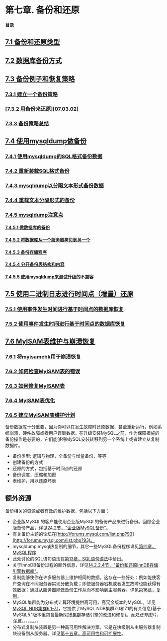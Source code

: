 # 第七章. 备份和还原

**目录**

## [7.1 备份和还原类型][07.01.00]
## [7.2 数据库备份方式][07.02.00]
## [7.3 备份例子和恢复策略][07.03.00]
### [7.3.1 建立一个备份策略][07.03.01]
### [7.3.2 用备份来还原][07.03.02]
### [7.3.3 备份策略总结][07.03.03]
## [7.4 使用mysqldump做备份][07.04.00]
### [7.4.1 使用mysqldump的SQL格式备份数据][07.04.01]
### [7.4.2 重新装载SQL格式备份][07.04.02]
### [7.4.3 mysqldump以分隔文本形式备份数据][07.04.03]
### [7.4.4 重载文本分隔形式的备份][07.04.04]
### [7.4.5 mysqldump注意点][07.04.05]
#### [7.4.5.1 做数据库的备份][07.04.05]
#### [7.4.5.2 将数据库从一个服务器拷贝到另一个][07.04.05]
#### [7.4.5.3 备份存储程序][07.04.05]
#### [7.4.5.4 分开备份表结构和内容][07.04.05]
#### [7.4.5.5 使用mysqldump来测试升级的不兼容][07.04.05]
## [7.5 使用二进制日志进行时间点（增量）还原][07.05.00]
### [7.5.1 使用事件发生时间进行基于时间点的数据库恢复][07.05.01]
### [7.5.2 使用事件发生时间进行基于时间点的数据库恢复][07.05.02]
## [7.6 MyISAM表维护与崩溃恢复][07.06.00]
### [7.6.1 将myisamchk用于崩溃恢复][07.06.01]
### [7.6.2 如何检查MyISAM表的错误][07.06.02]
### [7.6.3 如何修复MyISAM表][07.06.03]
### [7.6.4 MyISAM表优化][07.06.04]
### [7.6.5 建立MyISAM表维护计划][07.06.05]

[07.01.00]:07.01.00_Backup_and_Recovery_Types.md
[07.02.00]:07.02.00_Database_Backup_Methods.md
[07.03.00]:07.03.00_Example_Backup_and_Recovery_Strategy.md
[07.03.01]:07.03.01_Establishing_a_Backup_Policy.md[07.03.02]:07.03.02_Using_Backups_for_Recovery.md
[07.03.03]:07.03.03_Backup_Strategy_Summary.md
[07.04.00]:07.04.00_Using_mysqldump_for_Backups.md
[07.04.01]:07.04.01_Dumping_Data_in_SQL_Format_with_mysqldump.md
[07.04.02]:07.04.02_Reloading_SQL-Format_Backups.md
[07.04.03]:07.04.03_Dumping_Data_in_Delimited-Text_Format_with_mysqldump.md
[07.04.04]:07.04.04_Reloading_Delimited-Text_Format_Backups.md
[07.04.05]:07.04.05_mysqldump_Tips.md
[07.05.00]:07.05.00_Point-in-Time_(Incremental)_Recovery_Using_the_Binary_Log.md
[07.05.01]:07.05.01_Point-in-Time_Recovery_Using_Event_Times.md
[07.05.02]:07.05.02_Point-in-Time_Recovery_Using_Event_Positions.md
[07.06.00]:07.06.00_MyISAM_Table_Maintenance_and_Crash_Recovery.md
[07.06.01]:07.06.01_Using_myisamchk_for_Crash_Recovery.md
[07.06.02]:07.06.02_How_to_Check_MyISAM_Tables_for_Errors.md
[07.06.03]:07.06.03_How_to_Repair_MyISAM_Tables.md
[07.06.04]:07.06.04_MyISAM_Table_Optimization.md
[07.06.05]:07.06.05_Setting_Up_a_MyISAM_Table_Maintenance_Schedule.md

备份数据库十分重要，因为你可以在发生故障时还原数据，甚至重新运行，例如系统崩溃，硬件故障或者用户误删数据。在升级安装MySQL之前，作为保障措施的备份操作是必要的，它们能够将MySQL安装转移到另一个系统上或者建立从复制数据库。

* 备份类型: 逻辑与物理，全备份与增量备份，等等
* 创建备份的方式
* 还原的方式，包括基于时间点的还原
* 备份调度，压缩和加密
* 表维护，用以还原坏表

## **额外资源**
备份相关的资源或者有效的维护数据，包括以下方面：

* 企业版MySQL的客户能使用企业版MySQL的备份产品来进行备份。回顾企业版备份产品，详见[24.2节，"企业版MySQL备份"](../Chapter_24/24.02.00_MySQL_Enterprise_Backup.md)。
* 有关备份主题的论坛在[http://forums.mysql.com/list.php?93](http://forums.mysql.com/list.php?93)。
* mysqldump,mysql热复制的细节，其它一些MySQL备份程序详见[第四章，MySQL程序](../Chapter_04/04.00.00_MySQL_Programs.md)
* 此处讨论的SQL语句语法在[第13章，SQL语句语法](../Chapter_13/13.00.00_SQL_Statement_Syntax.md)中给出。
* 关于InnoDB备份过程的额外信息，详见[14.2.2.4节，"备份和还原InnDB存储引擎数据库"](../Chapter_14/14.02.02_Administering_InnoDB.md)。
* 复制能够使你在许多服务器上维护相同的数据。这存在一些好处：例如能使客户查询在不同服务器实现分散负载；即使服务器宕机或者发生故障也能获得有效数据；通过从服务器能做备份工作从而不影响到主服务器。详见[第16章，复制](../Chapter_16/16.00.00_Replication.md)。
* MySQL集群能为分布式计算环境提供高可用，高冗余版本的MySQL。详见[MySQL NDB集群6.1-7.1]()，它提供了MySQL NDB集群7.0和7.1的有关信息(基于MySQL5.1版本但包含最新[NDB集群]()存储引擎的改进和修复)。*此处还有图片，注意。。。。。。。。*
* 分布式复制块装置是另一种高可用性解决方案。它是在块级别从主服务器复制块设备到从服务器。详见[第十五章，高可用性和可扩展性](../Chapter_15/15.00.00_High_Availability_and_Scalability.md)。